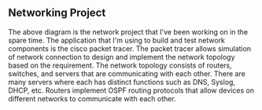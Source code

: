 




## Networking Project

The above diagram is the network project that I've been working on in the spare time. 
The application that I'm using to build and test network components is the cisco packet tracer.
The packet tracer allows simulation of network connection to design and implement the network
topology based on the requirement. The network topology consists of routers, switches, and
servers that are communicating with each other. There are many servers where each has distinct 
functions such as DNS, Syslog, DHCP, etc. Routers implement OSPF routing protocols that allow 
devices on different networks to communicate with each other.








    